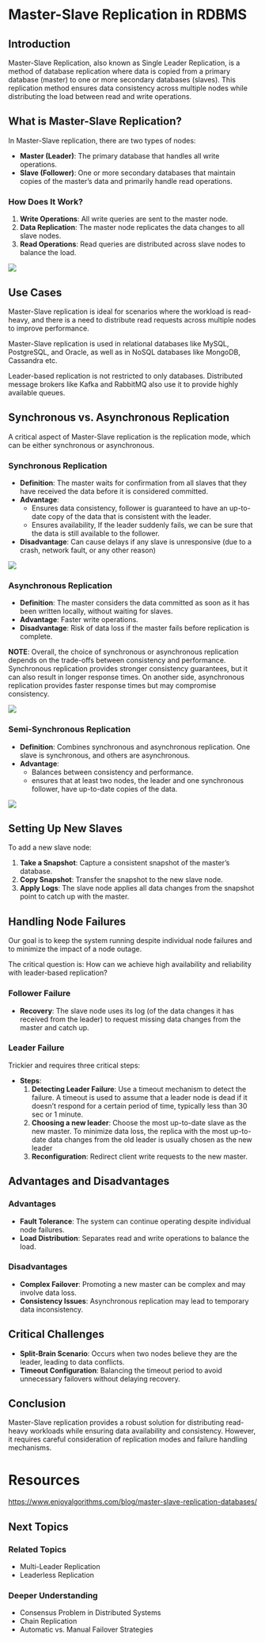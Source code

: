 # Master-Slave Replication in RDBMS

## Introduction
Master-Slave Replication, also known as Single Leader Replication, is a method of database replication where data is copied from a primary database (master) to one or more secondary databases (slaves). This replication method ensures data consistency across multiple nodes while distributing the load between read and write operations.

## What is Master-Slave Replication?
In Master-Slave replication, there are two types of nodes:
- **Master (Leader)**: The primary database that handles all write operations.
- **Slave (Follower)**: One or more secondary databases that maintain copies of the master’s data and primarily handle read operations.

### How Does It Work?
1. **Write Operations**: All write queries are sent to the master node.
2. **Data Replication**: The master node replicates the data changes to all slave nodes.
3. **Read Operations**: Read queries are distributed across slave nodes to balance the load.

![](https://ucarecdn.com/1abbe9bf-f823-468b-b230-408f74aa0aa1/)

## Use Cases
Master-Slave replication is ideal for scenarios where the workload is read-heavy, and there is a need to distribute read requests across multiple nodes to improve performance.

Master-Slave replication is used in relational databases like MySQL, PostgreSQL, and Oracle, as well as in NoSQL databases like MongoDB, Cassandra etc.

Leader-based replication is not restricted to only databases.
Distributed message brokers like Kafka and RabbitMQ also use it to provide highly available queues.


## Synchronous vs. Asynchronous Replication
A critical aspect of Master-Slave replication is the replication mode, which can be either synchronous or asynchronous.

### Synchronous Replication
- **Definition**: The master waits for confirmation from all slaves that they have received the data before it is considered committed.
- **Advantage**:
    - Ensures data consistency, follower is guaranteed to have an up-to-date copy of the data that is consistent with the leader.
    - Ensures availability, If the leader suddenly fails, we can be sure that the data is still available to the follower.
- **Disadvantage**: Can cause delays if any slave is unresponsive (due to a crash, network fault, or any other reason)

![](https://ucarecdn.com/7703fb87-6e75-4c6e-9739-d63e4a2da8e4/)

### Asynchronous Replication
- **Definition**: The master considers the data committed as soon as it has been written locally, without waiting for slaves.
- **Advantage**: Faster write operations.
- **Disadvantage**: Risk of data loss if the master fails before replication is complete.

**NOTE**: Overall, the choice of synchronous or asynchronous replication depends on the trade-offs between consistency and performance. Synchronous replication provides stronger consistency guarantees, but it can also result in longer response times. On another side, asynchronous replication provides faster response times but may compromise consistency.

![](https://ucarecdn.com/ed0f25e6-bddb-463d-9bf7-6b928b1335bc/)

### Semi-Synchronous Replication
- **Definition**: Combines synchronous and asynchronous replication. One slave is synchronous, and others are asynchronous.
- **Advantage**:
    - Balances between consistency and performance.
    - ensures that at least two nodes, the leader and one synchronous follower, have up-to-date copies of the data.

![](https://ucarecdn.com/9aca87e9-3c24-4b0a-9e42-497c4e03ca34/)

## Setting Up New Slaves
To add a new slave node:
1. **Take a Snapshot**: Capture a consistent snapshot of the master’s database.
2. **Copy Snapshot**: Transfer the snapshot to the new slave node.
3. **Apply Logs**: The slave node applies all data changes from the snapshot point to catch up with the master.

## Handling Node Failures
Our goal is to keep the system running despite individual node failures and to minimize the impact of a node outage.

The critical question is: How can we achieve high availability and reliability with leader-based replication?

### Follower Failure
- **Recovery**: The slave node uses its log (of the data changes it has received from the leader) to request missing data changes from the master and catch up.

### Leader Failure
Trickier and requires three critical steps:
- **Steps**:
    1. **Detecting Leader Failure**: Use a timeout mechanism to detect the failure.  A timeout is used to assume that a leader node is dead if it doesn’t respond for a certain period of time, typically less than 30 sec or 1 minute.
    2. **Choosing a new leader**: Choose the most up-to-date slave as the new master. To minimize data loss, the replica with the most up-to-date data changes from the old leader is usually chosen as the new leader
    3. **Reconfiguration**: Redirect client write requests to the new master.

## Advantages and Disadvantages

### Advantages
- **Fault Tolerance**: The system can continue operating despite individual node failures.
- **Load Distribution**: Separates read and write operations to balance the load.

### Disadvantages
- **Complex Failover**: Promoting a new master can be complex and may involve data loss.
- **Consistency Issues**: Asynchronous replication may lead to temporary data inconsistency.

## Critical Challenges
- **Split-Brain Scenario**: Occurs when two nodes believe they are the leader, leading to data conflicts.
- **Timeout Configuration**: Balancing the timeout period to avoid unnecessary failovers without delaying recovery.

## Conclusion
Master-Slave replication provides a robust solution for distributing read-heavy workloads while ensuring data availability and consistency. However, it requires careful consideration of replication modes and failure handling mechanisms.

# Resources
https://www.enjoyalgorithms.com/blog/master-slave-replication-databases/

## Next Topics
### Related Topics
- Multi-Leader Replication
- Leaderless Replication

### Deeper Understanding
- Consensus Problem in Distributed Systems
- Chain Replication
- Automatic vs. Manual Failover Strategies


